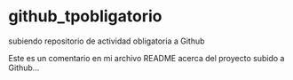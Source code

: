 # github_tpobligatorio
subiendo repositorio de actividad obligatoria a Github

Este es un comentario en mi archivo README acerca del proyecto subido a Github...
